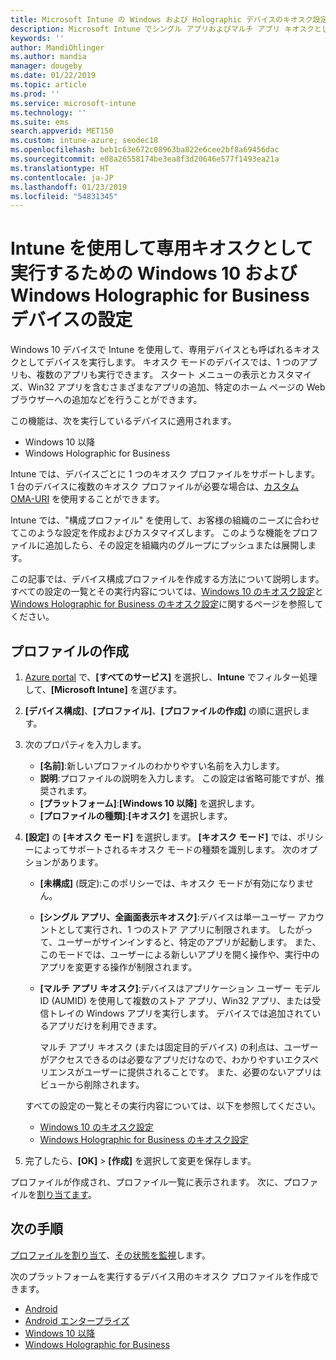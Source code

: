 ```yaml
---
title: Microsoft Intune の Windows および Holographic デバイスのキオスク設定 - Azure | Microsoft Docs
description: Microsoft Intune でシングル アプリおよびマルチ アプリ キオスクとして Windows 10 (以降) および Windows Holographic for Business デバイスを構成し、スタート メニューのカスタマイズ、アプリの追加、タスク バーの表示、および Web ブラウザーの構成を行います。
keywords: ''
author: MandiOhlinger
ms.author: mandia
manager: dougeby
ms.date: 01/22/2019
ms.topic: article
ms.prod: ''
ms.service: microsoft-intune
ms.technology: ''
ms.suite: ems
search.appverid: MET150
ms.custom: intune-azure; seodec18
ms.openlocfilehash: beb1c63e672c08963ba822e6cee2bf8a69456dac
ms.sourcegitcommit: e08a26558174be3ea8f3d20646e577f1493ea21a
ms.translationtype: HT
ms.contentlocale: ja-JP
ms.lasthandoff: 01/23/2019
ms.locfileid: "54831345"
---
```

# <a name="windows-10-and-windows-holographic-for-business-device-settings-to-run-as-a-dedicated-kiosk-using-intune"></a>Intune を使用して専用キオスクとして実行するための Windows 10 および Windows Holographic for Business デバイスの設定

Windows 10 デバイスで Intune を使用して、専用デバイスとも呼ばれるキオスクとしてデバイスを実行します。 キオスク モードのデバイスでは、1 つのアプリも、複数のアプリも実行できます。 スタート メニューの表示とカスタマイズ、Win32 アプリを含むさまざまなアプリの追加、特定のホーム ページの Web ブラウザーへの追加などを行うことができます。 

この機能は、次を実行しているデバイスに適用されます。

- Windows 10 以降
- Windows Holographic for Business

Intune では、デバイスごとに 1 つのキオスク プロファイルをサポートします。 1 台のデバイスに複数のキオスク プロファイルが必要な場合は、[カスタム OMA-URI](custom-settings-windows-10.md) を使用することができます。

Intune では、"構成プロファイル" を使用して、お客様の組織のニーズに合わせてこのような設定を作成およびカスタマイズします。 このような機能をプロファイルに追加したら、その設定を組織内のグループにプッシュまたは展開します。

この記事では、デバイス構成プロファイルを作成する方法について説明します。 すべての設定の一覧とその実行内容については、[Windows 10 のキオスク設定](kiosk-settings-windows.md)と [Windows Holographic for Business のキオスク設定](kiosk-settings-holographic.md)に関するページを参照してください。

## <a name="create-the-profile"></a>プロファイルの作成

1. [Azure portal](https://portal.azure.com) で、**[すべてのサービス]** を選択し、**Intune** でフィルター処理して、**[Microsoft Intune]** を選びます。
2. **[デバイス構成]**、**[プロファイル]**、**[プロファイルの作成]** の順に選択します。
3. 次のプロパティを入力します。

   - **[名前]**:新しいプロファイルのわかりやすい名前を入力します。
   - **説明**:プロファイルの説明を入力します。 この設定は省略可能ですが、推奨されます。
   - **[プラットフォーム]**:**[Windows 10 以降]** を選択します。
   - **[プロファイルの種類]**:**[キオスク]** を選択します。

4. **[設定]** の **[キオスク モード]** を選択します。 **[キオスク モード]** では、ポリシーによってサポートされるキオスク モードの種類を識別します。 次のオプションがあります。

    - **[未構成]** (既定):このポリシーでは、キオスク モードが有効になりません。
    - **[シングル アプリ、全画面表示キオスク]**:デバイスは単一ユーザー アカウントとして実行され、1 つのストア アプリに制限されます。 したがって、ユーザーがサインインすると、特定のアプリが起動します。 また、このモードでは、ユーザーによる新しいアプリを開く操作や、実行中のアプリを変更する操作が制限されます。
    - **[マルチ アプリ キオスク]**:デバイスはアプリケーション ユーザー モデル ID (AUMID) を使用して複数のストア アプリ、Win32 アプリ、または受信トレイの Windows アプリを実行します。 デバイスでは追加されているアプリだけを利用できます。

        マルチ アプリ キオスク (または固定目的デバイス) の利点は、ユーザーがアクセスできるのは必要なアプリだけなので、わかりやすいエクスペリエンスがユーザーに提供されることです。 また、必要のないアプリはビューから削除されます。

    すべての設定の一覧とその実行内容については、以下を参照してください。
      - [Windows 10 のキオスク設定](kiosk-settings-windows.md)
      - [Windows Holographic for Business のキオスク設定](kiosk-settings-holographic.md)

5. 完了したら、**[OK]** > **[作成]** を選択して変更を保存します。 

プロファイルが作成され、プロファイル一覧に表示されます。 次に、プロファイルを[割り当てます](device-profile-assign.md)。

## <a name="next-steps"></a>次の手順

[プロファイルを割り当て](device-profile-assign.md)、[その状態を監視](device-profile-monitor.md)します。

次のプラットフォームを実行するデバイス用のキオスク プロファイルを作成できます。
- [Android](device-restrictions-android.md#kiosk)
- [Android エンタープライズ](device-restrictions-android-for-work.md#kiosk-settings)
- [Windows 10 以降](kiosk-settings-windows.md)
- [Windows Holographic for Business](kiosk-settings-holographic.md)
